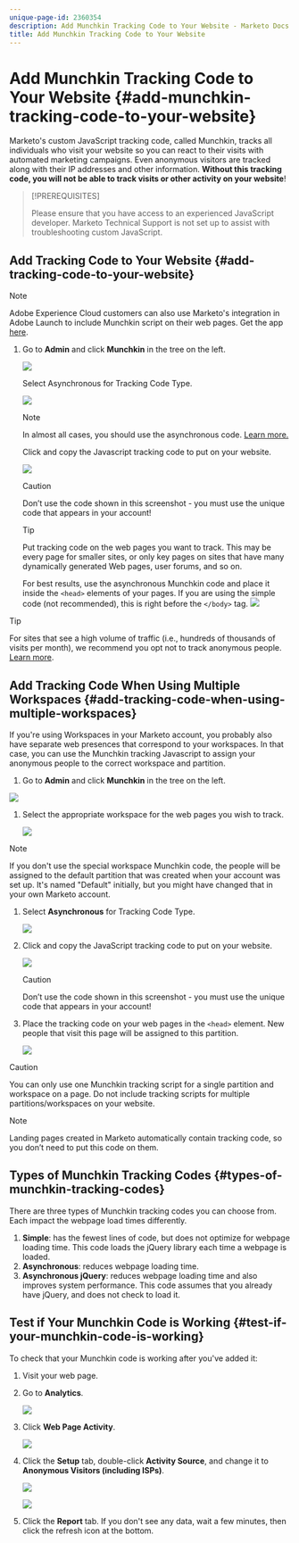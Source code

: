 ```yaml
---
unique-page-id: 2360354
description: Add Munchkin Tracking Code to Your Website - Marketo Docs - Product Documentation
title: Add Munchkin Tracking Code to Your Website
---
```


# Add Munchkin Tracking Code to Your Website {#add-munchkin-tracking-code-to-your-website}

Marketo's custom JavaScript tracking code, called Munchkin, tracks all individuals who visit your website so you can react to their visits with automated marketing campaigns. Even anonymous visitors are tracked along with their IP addresses and other information. **Without this tracking code, you will not be able to track visits or other activity on your website**!

>[!PREREQUISITES]
>
>Please ensure that you have access to an experienced JavaScript developer. Marketo Technical Support is not set up to assist with troubleshooting custom JavaScript.

## Add Tracking Code to Your Website {#add-tracking-code-to-your-website}

>[!NOTE]
>
>Adobe Experience Cloud customers can also use Marketo's integration in Adobe Launch to include Munchkin script on their web pages. Get the app [here](https://www.adobeexchange.com/experiencecloud.details.101054.html).

1. Go to **Admin** and click **Munchkin** in the tree on the left.

   ![](assets/image2015-8-25-16-3a21-3a14.png)

   Select Asynchronous for Tracking Code Type.

   ![](assets/image2015-8-25-16-3a24-3a33.png)

   >[!NOTE]
   >
   >In almost all cases, you should use the asynchronous code. [Learn more.](#types-of-munchkin-tracking-codes)

   Click and copy the Javascript tracking code to put on your website.

   ![](assets/image2015-8-25-16-3a26-3a12.png)

   >[!CAUTION]
   >
   >Don’t use the code shown in this screenshot - you must use the unique code that appears in your account!

   >[!TIP]
   >
   >Put tracking code on the web pages you want to track. This may be every page for smaller sites, or only key pages on sites that have many dynamically generated Web pages, user forums, and so on.

   For best results, use the asynchronous Munchkin code and place it inside the `<head>` elements of your pages. If you are using the simple code (not recommended), this is right before the `</body>` tag.
   ![](assets/image2015-8-25-16-3a5-3a20.png)

>[!TIP]
>
>For sites that see a high volume of traffic (i.e., hundreds of thousands of visits per month), we recommend you opt not to track anonymous people. [Learn more](https://developers.marketo.com/documentation/websites/lead-tracking-munchkin-js/).

## Add Tracking Code When Using Multiple Workspaces {#add-tracking-code-when-using-multiple-workspaces}

If you're using Workspaces in your Marketo account, you probably also have separate web presences that correspond to your workspaces. In that case, you can use the Munchkin tracking Javascript to assign your anonymous people to the correct workspace and partition.

1. Go to **Admin** and click **Munchkin** in the tree on the left.

![](assets/image2015-8-25-16-3a28-3a41.png)

1. Select the appropriate workspace for the web pages you wish to track.

   ![](assets/image2015-8-25-16-3a30-3a32.png)

>[!NOTE]
>
>If you don't use the special workspace Munchkin code, the people will be assigned to the default partition that was created when your account was set up. It's named "Default" initially, but you might have changed that in your own Marketo account.

1. Select **Asynchronous** for Tracking Code Type.

   ![](assets/image2015-8-25-16-3a32-3a42.png)

1. Click and copy the JavaScript tracking code to put on your website.

   ![](assets/image2015-8-25-16-3a34-3a7.png)

   >[!CAUTION]
   >
   >Don’t use the code shown in this screenshot - you must use the unique code that appears in your account!

1. Place the tracking code on your web pages in the `<head>` element. New people that visit this page will be assigned to this partition.

   ![](assets/image2015-8-25-16-3a5-3a20.png)

>[!CAUTION]
>
>You can only use one Munchkin tracking script for a single partition and workspace on a page. Do not include tracking scripts for multiple partitions/workspaces on your website.

>[!NOTE]
>
>Landing pages created in Marketo automatically contain tracking code, so you don’t need to put this code on them.

## Types of Munchkin Tracking Codes {#types-of-munchkin-tracking-codes}

There are three types of Munchkin tracking codes you can choose from. Each impact the webpage load times differently.

1. **Simple**: has the fewest lines of code, but does not optimize for webpage loading time. This code loads the jQuery library each time a webpage is loaded.
1. **Asynchronous**: reduces webpage loading time.
1. **Asynchronous jQuery**: reduces webpage loading time and also improves system performance. This code assumes that you already have jQuery, and does not check to load it.

## Test if Your Munchkin Code is Working {#test-if-your-munchkin-code-is-working}

To check that your Munchkin code is working after you've added it:

1. Visit your web page.

1. Go to **Analytics**.

   ![](assets/mainnav-analytics-hand.png)

1. Click **Web Page Activity**.

   ![](assets/webanalytics.png)

1. Click the **Setup** tab, double-click **Activity Source**, and change it to **Anonymous Visitors (including ISPs)**.

   ![](assets/analytics-activity-source.png)

   ![](assets/activitysource.png)

1. Click the **Report** tab. If you don't see any data, wait a few minutes, then click the refresh icon at the bottom.
